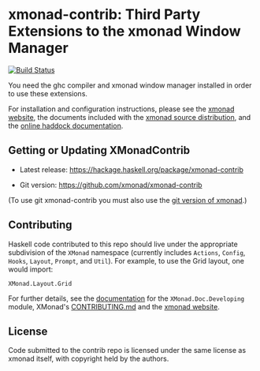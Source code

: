 # xmonad-contrib: Third Party Extensions to the xmonad Window Manager

[![Build Status](https://travis-ci.org/xmonad/xmonad-contrib.svg?branch=master)](https://travis-ci.org/xmonad/xmonad-contrib)

You need the ghc compiler and xmonad window manager installed in
order to use these extensions.

For installation and configuration instructions, please see the
[xmonad website][xmonad], the documents included with the
[xmonad source distribution][xmonad-git], and the
[online haddock documentation][xmonad-docs].

## Getting or Updating XMonadContrib

  * Latest release: <https://hackage.haskell.org/package/xmonad-contrib>

  * Git version: <https://github.com/xmonad/xmonad-contrib>

(To use git xmonad-contrib you must also use the
[git version of xmonad][xmonad-git].)

## Contributing

Haskell code contributed to this repo should live under the
appropriate subdivision of the `XMonad` namespace (currently includes
`Actions`, `Config`, `Hooks`, `Layout`, `Prompt`, and `Util`). For
example, to use the Grid layout, one would import:

    XMonad.Layout.Grid

For further details, see the [documentation][developing] for the
`XMonad.Doc.Developing` module, XMonad's [CONTRIBUTING.md](https://github.com/xmonad/xmonad/blob/master/CONTRIBUTING.md)  and the [xmonad website][xmonad].

## License

Code submitted to the contrib repo is licensed under the same license as
xmonad itself, with copyright held by the authors.
 
[xmonad]: http://xmonad.org
[xmonad-git]: https://github.com/xmonad/xmonad
[xmonad-docs]: http://hackage.haskell.org/package/xmonad
[developing]: http://hackage.haskell.org/package/xmonad-contrib/docs/XMonad-Doc-Developing.html
